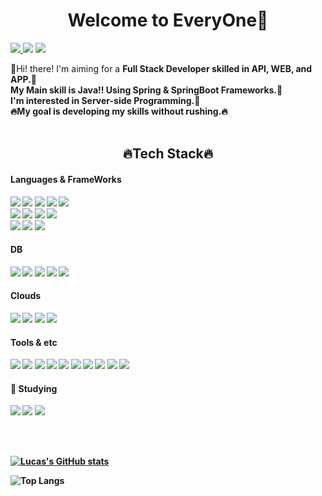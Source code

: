 <!-- # Welcome to EveryOne👋 -->
<div align="center">
<p><h1>Welcome to EveryOne👋</h1></p>
</div>
<!--
**swings134man/swings134man** is a ✨ _special_ ✨ repository because its `README.md` (this file) appears on your GitHub profile.

TODO: gitlab wiki solution study

- 🔭 I’m currently working on ...
- 🌱 I’m currently learning ...
- 👯 I’m looking to collaborate on ...
- 🤔 I’m looking for help with ...
- 💬 Ask me about ...
- 📫 How to reach me: ...
- 😄 Pronouns: ...
- ⚡ Fun fact: ...
-->
<p>
<!-- 블로그  -->
<a href="https://lucas-owner.tistory.com" target="_blank">
<img src="https://img.shields.io/badge/Tech_Blog-ff69b4?style=flat-square&logo=Tistory&logoColor=000000"/>
</a>
<!-- 이메일 -->
<a href="mailto:swings134@gmail.com" target="_blank"><img src="https://img.shields.io/badge/swings134@gmail.com-EA4335?style=flat-square&logo=Gmail&logoColor=white"/></a>
<!-- 방문자수   -->
<a href="https://github.com/seondal"><img src="https://hits.seeyoufarm.com/api/count/incr/badge.svg?url=https://github.com/swings134man&count_bg=%23000000&title_bg=%23000000&icon=github.svg&icon_color=%23E7E7E7&title=GitHub&edge_flat=false)"/></a>
</p>

<!-- introduce -->
<p>
  🎃Hi! there! I'm aiming for a <b>Full Stack Developer<b/> skilled in API, WEB, and APP.🚀<br/>
  My Main skill is <b>Java!!</b> Using <b>Spring & SpringBoot</b> Frameworks.🍃 <br/>
  I'm interested in Server-side Programming.🙈<br/>
  🔥<b>My goal is developing my skills without rushing.<b/>🔥 <br/><br/>  
</p>
 
<!--  skill  -->
<div align="center">
<p><h2>🔥Tech Stack🔥</h2></p>
</div>
  
#### Languages & FrameWorks
<p>
<!--   <img src="https://img.shields.io/badge/Java-FA7343?style=flat-square&logo=Java&logoColor=white"/> -->
  <img src="https://img.shields.io/badge/JAVA-007396?style=flat-square&logo=JAVA&logoColor=white"/>
  <img src="https://img.shields.io/badge/Javascript-F7DF1E?style=flat-square&amp;logo=Javascript&amp;logoColor=black"/>
   <img src="https://img.shields.io/badge/jQuery-0796AD?style=flat-square&logo=jQuery&logoColor=white"/>
  <img src="https://img.shields.io/badge/CSS3-1572B6?style=flat-square&amp;logo=CSS3&amp;logoColor=white"/>
  <img src="https://img.shields.io/badge/HTML5-E34F26?style=flat-square&amp;logo=HTML5&amp;logoColor=white"/>
<!--   <img src="https://img.shields.io/badge/Swift-FA7343?style=flat-square&logo=Swift&logoColor=white"/> <br/> -->
  <br>
<!--  framework  -->
  <img src="https://img.shields.io/badge/Spring-6DB33F?style=flat-square&amp;logo=Spring&amp;logoColor=white"/>
  <img src="https://img.shields.io/badge/SpringBoot-6DB33F?style=flat-square&amp;logo=SpringBoot&amp;logoColor=white"/>
  <img src="https://img.shields.io/badge/SpringBatch-6DB33F?style=flat-square&amp;logo=SpringBatch&amp;logoColor=white"/>
  <img src="https://img.shields.io/badge/SpringSecurity-6DB33F?style=flat-square&amp;logo=SpringSecurity&amp;logoColor=white"/>
  <br>
  <img src="https://img.shields.io/badge/React-61DAFB?style=flat-square&logo=React&logoColor=black"/>
  <img src="https://img.shields.io/badge/Vue.js-4FC08D?style=flat-square&logo=Vue.js&logoColor=white"/>
  <img src="https://img.shields.io/badge/Android-3DDC84?style=flat-square&logo=Android&logoColor=white"/>
<!--   <img src="https://img.shields.io/badge/iOS-000000?style=flat-square&logo=iOS&logoColor=white"/>  -->
  <br/>
</p>  

#### DB  
<p>
  <img src="https://img.shields.io/badge/MariaDB-003545?style=flat-square&logo=MariaDB&logoColor=white"/>
  <img src="https://img.shields.io/badge/MySQL-4479A1?style=flat-square&logo=MySQL&logoColor=white"/>
  <img src="https://img.shields.io/badge/Oracle-F80000?style=flat-square&logo=MySQL&logoColor=white"/>
  <img src="https://img.shields.io/badge/MongoDB-47A248?style=flat-square&logo=MongoDB&logoColor=white"/>
  <img src="https://img.shields.io/badge/FireBase-FFCA28?style=flat-square&logo=FireBase&logoColor=white"/> <br/>
</p>  

#### Clouds   
<p>
  <img src="https://img.shields.io/badge/AmazonAWS-232F3E?style=flat-square&logo=AmazonAWS&logoColor=white"/>
   <img src="https://img.shields.io/badge/AmazonEC2-FF9900?style=flat-square&logo=AmazonEC2&logoColor=white"/>
  <img src="https://img.shields.io/badge/AmazonS3-569A31?style=flat-square&logo=AmazonS3&logoColor=white"/>
  <img src="https://img.shields.io/badge/AmazonRDS-527FFF?style=flat-square&logo=AmazonRDS&logoColor=white"/>
</P>  

#### Tools & etc
<p>
    <img src="https://img.shields.io/badge/Docker-2496ED?style=flat-square&amp;logo=Docker&amp;logoColor=white"/>
    <img src="https://img.shields.io/badge/Git-F05032?style=flat-square&amp;logo=Git&amp;logoColor=white"/>
    <img src="https://img.shields.io/badge/GitHub-181717?style=flat-square&amp;logo=GitHub&amp;logoColor=white"/>
    <img src="https://img.shields.io/badge/GitHubActions-2088FF?style=flat-square&amp;logo=GitHubActions&amp;logoColor=white"/>
    <img src="https://img.shields.io/badge/GitLab-FC6D26?style=flat-square&amp;logo=GitLab&amp;logoColor=white"/>
    <img src="https://img.shields.io/badge/Jira-0052CC?style=flat-square&amp;logo=Jira&amp;logoColor=white"/>
    <img src="https://img.shields.io/badge/Jenkins-D24939?style=flat-square&amp;logo=Jenkins&amp;logoColor=white"/>
    <img src="https://img.shields.io/badge/Slack-4A154B?style=flat-square&amp;logo=Slack&amp;logoColor=white"/>
    <img src="https://img.shields.io/badge/Notion-000000?style=flat-square&amp;logo=Notion&amp;logoColor=white"/>
    <img src="https://img.shields.io/badge/IntelliJIDEA-000000?style=flat-square&amp;logo=IntelliJIDEA&amp;logoColor=white"/>
</p>
  
#### 💪 Studying  
<p>
  <img src="https://img.shields.io/badge/ApacheKafka-231F20?style=flat-square&amp;logo=ApacheKafka&amp;logoColor=white"/>
  <img src="https://img.shields.io/badge/Redis-DC382D?style=flat-square&amp;logo=Redis&amp;logoColor=white"/>
  <img src="https://img.shields.io/badge/Python-3776AB?style=flat-square&amp;logo=Python&amp;logoColor=white"/>
  
</p>  
  </br></br>
  
<!--  stats : if first code deactive move two second code  -->
<!-- ![lucas's GitHub stats](https://github-readme-stats-ruby-one.vercel.app/api?username=swings134man&show_icons=true&theme=github_dark) -->
[![Lucas's GitHub stats](https://github-readme-stats.vercel.app/api?username=swings134man&show_icons=true&theme=github_dark)]()
  

<!--  Language Used  -->  
![Top Langs](https://github-readme-stats.vercel.app/api/top-langs/?username=swings134man&layout=Demo&theme=merko)


  
  
  
  
  
  
  
